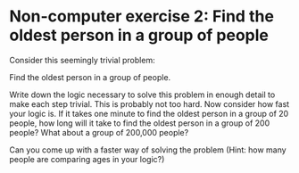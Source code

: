 ﻿# Non-computer exercise 2: Find the oldest person in a group of people

Consider this seemingly trivial problem: 

Find the oldest person in a group of people.

Write down the logic necessary to solve this problem in enough detail 
to make each step trivial. This is probably not too hard. Now consider 
how fast your logic is. If it takes one minute to find the oldest person 
in a group of 20 people, how long will it take to find the oldest person 
in a group of 200 people? What about a group of 200,000 people? 

Can you come up with a faster way of solving the problem (Hint: how many 
people are comparing ages in your logic?)